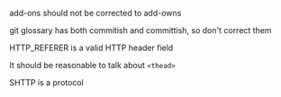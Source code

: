 add-ons should not be corrected to add-owns

git glossary has both commitish and committish, so don't correct them

HTTP_REFERER is a valid HTTP header field

It should be reasonable to talk about `<thead>`

SHTTP is a protocol
